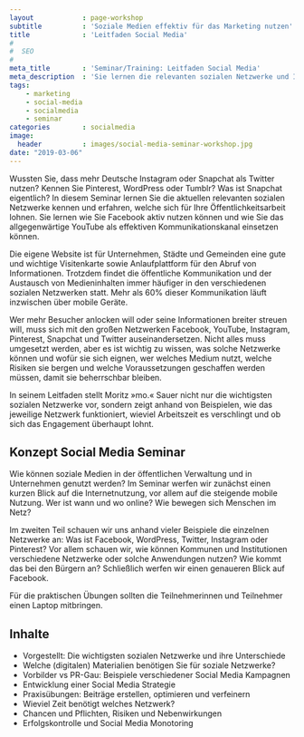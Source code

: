 ```yaml
---
layout            : page-workshop
subtitle          : 'Soziale Medien effektiv für das Marketing nutzen'
title             : 'Leitfaden Social Media'
#
#  SEO
#
meta_title        : 'Seminar/Training: Leitfaden Social Media'
meta_description  : 'Sie lernen die relevanten sozialen Netzwerke und Ihre Eigenheiten kennen. Außerdem erfahren Sie welche Nutzer wo und wann online sind. Übungen helfen Ihnen erfolgreiche Beiträge zu erstellen.'
tags:
    - marketing
    - social-media
    - socialmedia
    - seminar
categories        : socialmedia
image:
  header          : images/social-media-seminar-workshop.jpg
date: "2019-03-06"
---
```

Wussten Sie, dass mehr Deutsche Instagram oder Snapchat als Twitter nutzen? Kennen Sie Pinterest, WordPress oder Tumblr? Was ist Snapchat eigentlich? In diesem Seminar lernen Sie die aktuellen relevanten sozialen Netzwerke kennen und erfahren, welche sich für Ihre Öffentlichkeitsarbeit lohnen. Sie lernen wie Sie Facebook aktiv nutzen können und wie Sie das allgegenwärtige YouTube als effektiven Kommunikationskanal einsetzen können.<!-- readmore -->

Die eigene Website ist für Unternehmen, Städte und Gemeinden eine gute und wichtige Visitenkarte sowie Anlaufplattform für den Abruf von Informationen. Trotzdem findet die öffentliche Kommunikation und der Austausch von Medieninhalten immer häufiger in den verschiedenen sozialen Netzwerken statt. Mehr als 60% dieser Kommunikation läuft inzwischen über mobile Geräte.

Wer mehr Besucher anlocken will oder seine Informationen breiter streuen will, muss sich mit den großen Netzwerken Facebook, YouTube, Instagram, Pinterest, Snapchat und Twitter auseinandersetzen. Nicht alles muss umgesetzt werden, aber es ist wichtig zu wissen, was solche Netzwerke können und wofür sie sich eignen, wer welches Medium nutzt, welche Risiken sie bergen und welche Voraussetzungen geschaffen werden müssen, damit sie beherrschbar bleiben.

In seinem Leitfaden stellt Moritz »mo.« Sauer nicht nur die wichtigsten sozialen Netzwerke vor, sondern zeigt anhand von Beispielen, wie das jeweilige Netzwerk funktioniert, wieviel Arbeitszeit es verschlingt und ob sich das Engagement überhaupt lohnt.

## Konzept Social Media Seminar

Wie können soziale Medien in der öffentlichen Verwaltung und in Unternehmen genutzt werden? Im Seminar werfen wir zunächst einen kurzen Blick auf die Internetnutzung, vor allem auf die steigende mobile Nutzung. Wer ist wann und wo online? Wie bewegen sich Menschen im Netz?

Im zweiten Teil schauen wir uns anhand vieler Beispiele die einzelnen Netzwerke an: Was ist Facebook, WordPress, Twitter, Instagram oder Pinterest? Vor allem schauen wir, wie können Kommunen und Institutionen verschiedene Netzwerke oder solche Anwendungen nutzen? Wie kommt das bei den Bürgern an? Schließlich werfen wir einen genaueren Blick auf Facebook.

Für die praktischen Übungen sollten die Teilnehmerinnen und Teilnehmer einen Laptop mitbringen.

## Inhalte

- Vorgestellt: Die wichtigsten sozialen Netzwerke und ihre Unterschiede
- Welche (digitalen) Materialien benötigen Sie für soziale Netzwerke?
- Vorbilder vs PR-Gau: Beispiele verschiedener Social Media Kampagnen
- Entwicklung einer Social Media Strategie
- Praxisübungen: Beiträge erstellen, optimieren und verfeinern
- Wieviel Zeit benötigt welches Netzwerk?
- Chancen und Pflichten, Risiken und Nebenwirkungen
- Erfolgskontrolle und Social Media Monotoring
